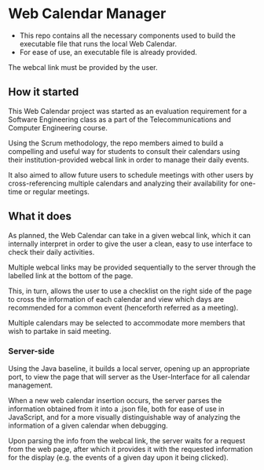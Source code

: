 # Web Calendar Manager

- This repo contains all the necessary components used to build the executable file that runs the local Web Calendar.
- For ease of use, an executable file is already provided.

The webcal link must be provided by the user.

## How it started

This Web Calendar project was started as an evaluation requirement for a Software Engineering class as a part of the Telecommunications and Computer Engineering course.

Using the Scrum methodology, the repo members aimed to build a compelling and useful way for students to consult their calendars using their institution-provided webcal link in order to manage their daily events.

It also aimed to allow future users to schedule meetings with other users by cross-referencing multiple calendars and analyzing their availability for one-time or regular meetings.

## What it does

As planned, the Web Calendar can take in a given webcal link, which it can internally interpret in order to give the user a clean, easy to use interface to check their daily activities.

Multiple webcal links may be provided sequentially to the server through the labelled link at the bottom of the page.

This, in turn, allows the user to use a checklist on the right side of the page to cross the information of each calendar and view which days are recommended for a common event (henceforth referred as a meeting).

Multiple calendars may be selected to accommodate more members that wish to partake in said meeting.

### Server-side

Using the Java baseline, it builds a local server, opening up an appropriate port, to view the page that will server as the User-Interface for all calendar management.

When a new web calendar insertion occurs, the server parses the information obtained from it into a .json file, both for ease of use in JavaScript, and for a more visually distinguishable way of analyzing the information of a given calendar when debugging.

Upon parsing the info from the webcal link, the server waits for a request from the web page, after which it provides it with the requested information for the display (e.g. the events of a given day upon it being clicked). 



